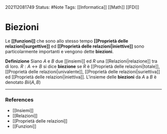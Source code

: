 202112081749
Status: #Note
Tags: [[Informatica]] [[Math]] [[FDI]]

# Biezioni
Le **[[funzioni]]** che sono allo stesso tempo **[[Proprietà delle relazioni|surgettive]]** ed **[[Proprietà delle relazioni|iniettive]]** sono particolarmente importanti e vengono dette **biezioni**.

**Definizione**
Siano $A$ e $B$ due [[insiemi]] ed $R$ una [[Relazioni|relazione]] tra di loro. $R: A \leftrightarrow B$ si dice **biezione** se $R$ è [[Proprietà delle relazioni|totale]], [[Proprietà delle relazioni|univalente]], [[Proprietà delle relazioni|suriettiva]] ed [[Proprietà delle relazioni|iniettiva]]. L'insieme delle **biezioni** da $A$ a $B$ è denotato $Bii(A, B)$


---
### References
- [[Insiemi]]
- [[Relazioni]]
- [[Proprietà delle relazioni]]
- [[Funzioni]]
